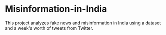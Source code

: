 # Misinformation-in-India
This project analyzes fake news and misinformation in India using a dataset and a week's worth of tweets from Twitter. 
